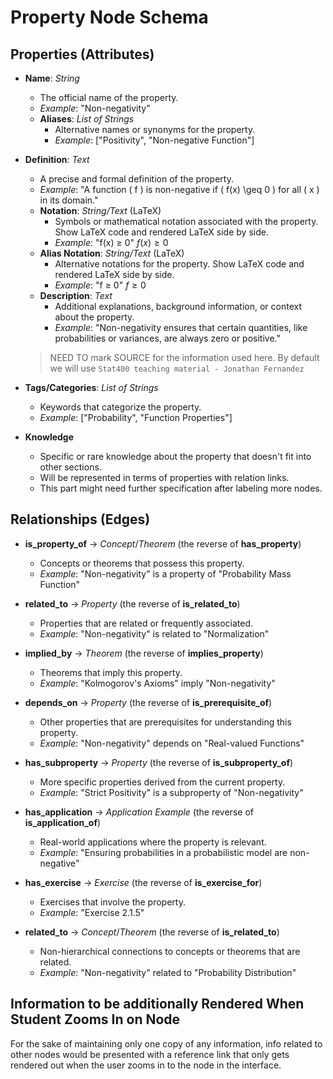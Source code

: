 # Property Node Schema

## Properties (Attributes)

- **Name**: *String*
  - The official name of the property.
  - *Example*: "Non-negativity"
  - **Aliases**: *List of Strings*
    - Alternative names or synonyms for the property.
    - *Example*: ["Positivity", "Non-negative Function"]

- **Definition**: *Text*
  - A precise and formal definition of the property.
  - *Example*: "A function \( f \) is non-negative if \( f(x) \geq 0 \) for all \( x \) in its domain."
  - **Notation**: *String/Text* (LaTeX)
    - Symbols or mathematical notation associated with the property. Show LaTeX code and rendered LaTeX side by side.
    - *Example*: "f(x) ≥ 0" $f(x) \geq 0$
  - **Alias Notation**: *String/Text* (LaTeX)
    - Alternative notations for the property. Show LaTeX code and rendered LaTeX side by side.
    - *Example*: "f ≥ 0" $f \geq 0$
  - **Description**: *Text*
    - Additional explanations, background information, or context about the property.
    - *Example*: "Non-negativity ensures that certain quantities, like probabilities or variances, are always zero or positive."
  > NEED TO mark SOURCE for the information used here. By default we will use `Stat400 teaching material - Jonathan Fernandez`

- **Tags/Categories**: *List of Strings*
  - Keywords that categorize the property.
  - *Example*: ["Probability", "Function Properties"]

- **Knowledge**
  - Specific or rare knowledge about the property that doesn't fit into other sections.
  - Will be represented in terms of properties with relation links.
  - This part might need further specification after labeling more nodes.

## Relationships (Edges)

- **is_property_of** → *Concept*/*Theorem* (the reverse of **has_property**)
  - Concepts or theorems that possess this property.
  - *Example*: "Non-negativity" is a property of "Probability Mass Function"

- **related_to** → *Property* (the reverse of **is_related_to**)
  - Properties that are related or frequently associated.
  - *Example*: "Non-negativity" is related to "Normalization"

- **implied_by** → *Theorem* (the reverse of **implies_property**)
  - Theorems that imply this property.
  - *Example*: "Kolmogorov's Axioms" imply "Non-negativity"

- **depends_on** → *Property* (the reverse of **is_prerequisite_of**)
  - Other properties that are prerequisites for understanding this property.
  - *Example*: "Non-negativity" depends on "Real-valued Functions"

- **has_subproperty** → *Property* (the reverse of **is_subproperty_of**)
  - More specific properties derived from the current property.
  - *Example*: "Strict Positivity" is a subproperty of "Non-negativity"

- **has_application** → *Application Example* (the reverse of **is_application_of**)
  - Real-world applications where the property is relevant.
  - *Example*: "Ensuring probabilities in a probabilistic model are non-negative"

- **has_exercise** → *Exercise* (the reverse of **is_exercise_for**)
  - Exercises that involve the property.
  - *Example*: "Exercise 2.1.5"

- **related_to** → *Concept*/*Theorem* (the reverse of **is_related_to**)
  - Non-hierarchical connections to concepts or theorems that are related.
  - *Example*: "Non-negativity" related to "Probability Distribution"

## Information to be additionally Rendered When Student Zooms In on Node

For the sake of maintaining only one copy of any information, info related to other nodes would be presented with a reference link that only gets rendered out when the user zooms in to the node in the interface.
